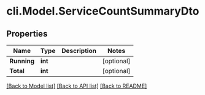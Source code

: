 # cli.Model.ServiceCountSummaryDto

## Properties

Name | Type | Description | Notes
------------ | ------------- | ------------- | -------------
**Running** | **int** |  | [optional] 
**Total** | **int** |  | [optional] 

[[Back to Model list]](../README.md#documentation-for-models) [[Back to API list]](../README.md#documentation-for-api-endpoints) [[Back to README]](../README.md)

